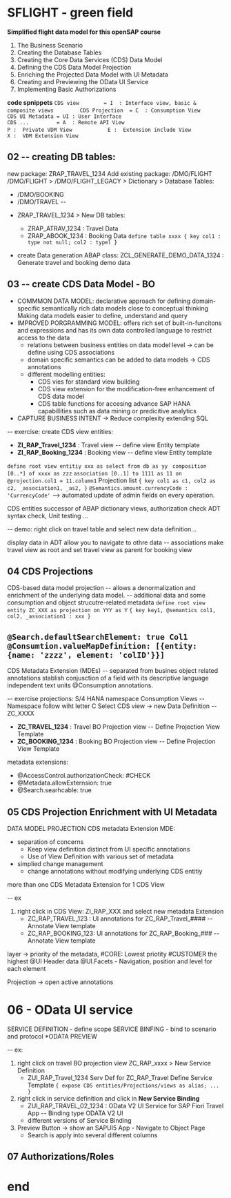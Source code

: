 # SFLIGHT - green field
**Simplified flight data model for this openSAP course**
    
01. The Business Scenario
02. Creating the Database Tables
03. Creating the Core Data Services (CDS) Data Model
04. Defining the CDS Data Model Projection 
05. Enriching the Projected Data Model with UI Metadata
06. Creating and Previewing the OData UI Service
07. Implementing Basic Authorizations

**code spnippets** 
``` CDS view        = I  : Interface view, basic & composite views         ```
``` CDS Projection  = C  : Consumption View                                 ```
``` CDS UI Metadata = UI : User Interface                                   ```
``` CDS ...         = A  : Remote API View                                   ```
``` P :  Private VDM View            ```
``` E :  Extension include View            ```
``` X :  VDM Extension View            ```



## 02 -- creating DB tables: 
new package: ZRAP_TRAVEL_1234
Add existing package: /DMO/FLIGHT  
/DMO/FLIGHT > /DMO/FLIGHT_LEGACY > Dictionary > Database Tables: 
- /DMO/BOOKING
- /DMO/TRAVEL
-- 
* ZRAP_TRAVEL_1234 > New DB tables: 
    - ZRAP_ATRAV_1234 : Travel Data
    - ZRAP_ABOOK_1234 : Booking Data
``` define table xxxx { key col1 : type not null; col2 : typel }   ``` 

* create Data generation ABAP class: ZCL_GENERATE_DEMO_DATA_1324 : Generate travel and booking demo data 

## 03 -- create CDS Data Model - BO 

- COMMMON DATA MODEL:   declarative approach for defining domain-specific semantically rich data models close to conceptual thinking 
Making data models easier to define, understand and query 
- IMPROVED PORGRAMMING MODEL: offers rich set of built-in-funcitons and expressions and has its own data controlled language to restrict access to the data 
    * relations between business entities on data model level -> can be define using CDS associations
    * domain specific semantics can be added to data models -> CDS annotations
    * different modelling entities: 
        * CDS vies for standard view building 
        * CDS view extension for the modification-free enhancement of CDS data model 
        * CDS table functions for accesing advance SAP HANA capabillities such as data mining or predicitive analytics 
- CAPTURE BUSINESS INTENT -> Reduce complexity extending SQL 

-- exercise: create CDS view entities: 
- **ZI_RAP_Travel_1234**    : Travel view  -- define view Entity template 
- **ZI_RAP_Booking_1234**   : Booking view -- define view Entity template


``` define root view entitiy xxx as select from db as yy  ```
``` composition [0..*] of xxxx as zzz ```
``` association [0..1] to 1111 as 11 on @projection.col1 = 11.column1 ``` Projection list 
``` { key col1 as c1, col2 as c2, _association1, _as2, } ```
``` @Semantics.amount.currencyCode : 'CurrencyCode' ``` --> automated update of admin fields on every operation. 

CDS entities successor of ABAP dictionary views, authorization check 
ADT syntax check, Unit testing ... 

-- demo: 
right click on travel table and select new data definition... 

display data in ADT allow you to navigate to othre data -- associations
make travel view as root and set travel view as parent for booking view

## 04 CDS Projections
CDS-based data model projection -- allows a denormalization and enrichment of the underlying data model. -- additional data and some consumption and object strucutre-related metadata
``` define root view entity ZC_XXX as projection on YYY as Y ```
``` { key key1, @semantics col1, col2, _association1 : xxx } ```

``` @Search.defaultSearchElement: true Col1 ``` 
``` @Consumtion.valueMapDefinition: [{entity:{name: 'zzzz', element: 'colID'}}] ```
-- 
CDS Metadata Extension (MDEs) -- separated from busines object related annotations 
stablish conjusction of a field with its descriptive language independent text units @Consumption annotations. 

-- exercise projections: S/4 HANA namespace 
Consumption Views -- Namespace follow wiht letter C
Select CDS view -> new Data Definition -- ZC_XXXX 
- **ZC_TRAVEL_1234**  : Travel BO Projection  view -- Define Projection View Template
- **ZC_BOOKING_1234** : Booking BO Projection view -- Define Projection View Template

metadata extensions: 
- @AccessControl.authorizationCheck: #CHECK
- @Metadata.allowExternsion: true
- @Search.searhcable: true


## 05 CDS Projection Enrichment with UI Metadata 
DATA MODEL PROJECTION 
CDS metadata Extension MDE: 
* separation of concerns 
    - Keep view definition distinct from UI specific annotations 
    - Use of View Definition with various set of metadata
* simplied change management 
    - change annotations without modifying underlying CDS entitiy 

more than one CDS Metadata Extension for 1 CDS View 

-- ex
1. right click in CDS View: ZI_RAP_XXX and select new metadata Extension
    - ZC_RAP_TRAVEL_123 : UI annotations for ZC_RAP_Travel_#### -- Annotate View template
    - ZC_RAP_BOOKING_123: UI annotations for ZC_RAP_Booking_### -- Annotate View template

layer -> priority of the metadata, #CORE: Lowest priotity #CUSTOMER the highest
@UI Header data 
@UI.Facets - Navigation, position and level for each element 

Projection -> open active annotations


# 06 - OData UI service 
SERVICE DEFINITION - define scope 
SERVICE BINFING - bind to scenario and protocol *ODATA
PREVIEW 

-- ex: 
1. right click on travel BO projection view ZC_RAP_xxxx > New Service Definition 
    - ZUI_RAP_Travel_1234  Serv Def for ZC_RAP_Travel  Define Service Template
    ``` { expose CDS entities/Projections/views as alias; ... } ``` 
2. right click in service definition and click in **New Service Binding** 
    - ZUI_RAP_TRAVEL_02_1234 : OData V2 UI Service for SAP Fiori Travel App -- Binding type ODATA V2 UI
    - different versions of Service Binding
3. Preview Button -> show an SAPUI5 App - Navigate to Object Page 
    - Search is apply into several different columns 

## 07 Authorizations/Roles




# end 